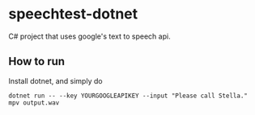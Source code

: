 # speechtest-dotnet
C# project that uses google's text to speech api.

## How to run

Install dotnet, and simply do

```
dotnet run -- --key YOURGOOGLEAPIKEY --input "Please call Stella."
mpv output.wav
```
